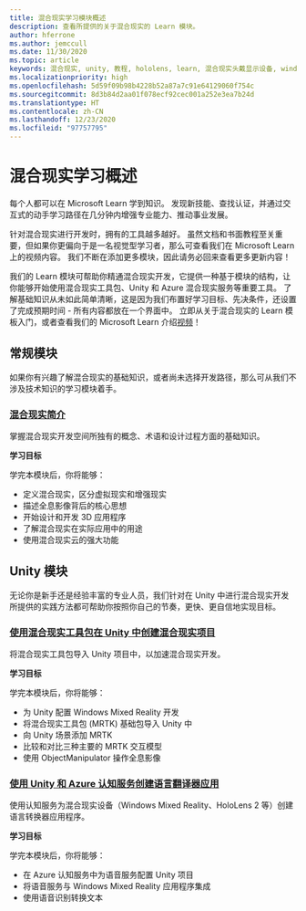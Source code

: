 ```yaml
---
title: 混合现实学习模块概述
description: 查看所提供的关于混合现实的 Learn 模块。
author: hferrone
ms.author: jemccull
ms.date: 11/30/2020
ms.topic: article
keywords: 混合现实, unity, 教程, hololens, learn, 混合现实头戴显示设备, windows 混合现实头戴显示设备, 虚拟现实头戴显示设备, 什么是虚拟现实, 什么是增强现实, MRTK, 混合现实工具包, 语言翻译, Azure, Azure 认知服务, Microsoft Learn
ms.localizationpriority: high
ms.openlocfilehash: 5d59f09b98b4228b52a87a7c91e64129060f754c
ms.sourcegitcommit: 8d3b84d2aa01f078ecf92cec001a252e3ea7b24d
ms.translationtype: HT
ms.contentlocale: zh-CN
ms.lasthandoff: 12/23/2020
ms.locfileid: "97757795"
---
```

# <a name="mixed-reality-learn-overview"></a>混合现实学习概述

每个人都可以在 Microsoft Learn 学到知识。 发现新技能、查找认证，并通过交互式的动手学习路径在几分钟内增强专业能力、推动事业发展。 

针对混合现实进行开发时，拥有的工具越多越好。 虽然文档和书面教程至关重要，但如果你更偏向于是一名视觉型学习者，那么可查看我们在 Microsoft Learn 上的视频内容。 我们不断在添加更多模块，因此请务必回来查看更多更新内容！

我们的 Learn 模块可帮助你精通混合现实开发，它提供一种基于模块的结构，让你能够开始使用混合现实工具包、Unity 和 Azure 混合现实服务等重要工具。 了解基础知识从未如此简单清晰，这是因为我们布置好学习目标、先决条件，还设置了完成预期时间 - 所有内容都放在一个界面中。 立即从关于混合现实的 Learn 模板入门，或者查看我们的 Microsoft Learn 介绍[视频](https://channel9.msdn.com/Blogs/One-Dev-Minute/What-is-Microsoft-Learn)！

## <a name="general-modules"></a>常规模块

如果你有兴趣了解混合现实的基础知识，或者尚未选择开发路径，那么可从我们不涉及技术知识的学习模块着手。

### <a name="introduction-to-mixed-reality"></a>[混合现实简介](https://docs.microsoft.com/learn/modules/intro-to-mixed-reality/)

掌握混合现实开发空间所独有的概念、术语和设计过程方面的基础知识。

**学习目标**

学完本模块后，你将能够：

* 定义混合现实，区分虚拟现实和增强现实
* 描述全息影像背后的核心思想
* 开始设计和开发 3D 应用程序
* 了解混合现实在实际应用中的用途
* 使用混合现实云的强大功能

## <a name="unity-modules"></a>Unity 模块

无论你是新手还是经验丰富的专业人员，我们针对在 Unity 中进行混合现实开发所提供的实践方法都可帮助你按照你自己的节奏，更快、更自信地实现目标。

### <a name="set-up-a-mixed-reality-project-in-unity-with-the-mixed-reality-toolkit"></a>[使用混合现实工具包在 Unity 中创建混合现实项目](https://docs.microsoft.com/learn/modules/mixed-reality-toolkit-project-unity/)

将混合现实工具包导入 Unity 项目中，以加速混合现实开发。

**学习目标**

学完本模块后，你将能够：

* 为 Unity 配置 Windows Mixed Reality 开发
* 将混合现实工具包 (MRTK) 基础包导入 Unity 中
* 向 Unity 场景添加 MRTK
* 比较和对比三种主要的 MRTK 交互模型
* 使用 ObjectManipulator 操作全息影像

### <a name="create-a-language-translator-app-with-unity--azure-cognitive-services"></a>[使用 Unity 和 Azure 认知服务创建语言翻译器应用](https://docs.microsoft.com/learn/modules/create-language-translator-mixed-reality-application-unity-azure-cognitive-services/)

使用认知服务为混合现实设备（Windows Mixed Reality、HoloLens 2 等）创建语言转换器应用程序。

**学习目标**

学完本模块后，你将能够：

* 在 Azure 认知服务中为语音服务配置 Unity 项目
* 将语音服务与 Windows Mixed Reality 应用程序集成
* 使用语音识别转换文本
